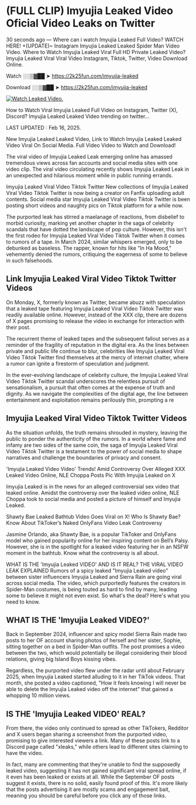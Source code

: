 # (FULL CLIP) Imyujia Leaked Video Oficial Video Leaks on Twitter

30 seconds ago — Where can i watch Imyujia Leaked Full Video? WATCH HERE! +(UPDATE)~ Instagram Imyujia Leaked Leaked Spider Man Video Video. Where to Watch Imyujia Leaked Viral Full HD Private Leaked Video? Imyujia Leaked Viral Viral Video Instagram, Tiktok, Twitter, Video Download Online.

Watch ░░▒▓██ ➤ https://2k25fun.com/imyujia-leaked

Download ░░▒▓██ ➤ https://2k25fun.com/imyujia-leaked

[![Watch Leaked Video.](https://miro.medium.com/v2/resize:fit:828/format:webp/1*cilzJN44JGOrTw9NJCrNHA.gif "Watch Leaked Video")](https://2k25fun.com/imyujia-leaked)

How to Watch Viral Imyujia Leaked Full Video on Instagram, Twitter (X), Discord? Imyujia Leaked Leaked Video trending on twitter...

LAST UPDATED : Feb 16, 2025.

New Imyujia Leaked Leaked Video, Link to Watch Imyujia Leaked Leaked Video Viral On Social Media. Full Video Video to Watch and Download!

The viral video of Imyujia Leaked Leak emerging online has amassed tremendous views across fan accounts and social media sites with one video clip. The viral video circulating recently shows Imyujia Leaked Leak in an unexpected and hilarious moment while in public running errands.

Imyujia Leaked Viral Video Tiktok Twitter New collections of Imyujia Leaked Viral Video Tiktok Twitter is now being a creator on Fanfix uploading adult contents. Social media star Imyujia Leaked Viral Video Tiktok Twitter is been posting short videos and naughty pics on Tiktok platform for a while now.

The purported leak has stirred a maelanage of reactions, from disbelief to morbid curiosity, marking yet another chapter in the saga of celebrity scandals that have dotted the landscape of pop culture. However, this isn't the first rodeo for Imyujia Leaked Viral Video Tiktok Twitter when it comes to rumors of a tape. In March 2024, similar whispers emerged, only to be debunked as baseless. The rapper, known for hits like "In Ha Mood," vehemently denied the rumors, critiquing the eagerness of some to believe in such falsehoods.

## Link Imyujia Leaked Viral Video Tiktok Twitter Videos

On Monday, X, formerly known as Twitter, became abuzz with speculation that a leaked tape featuring Imyujia Leaked Viral Video Tiktok Twitter was readily available online. However, instead of the XXX clip, there are dozens of X pages promising to release the video in exchange for interaction with their post.

The recurrent theme of leaked tapes and the subsequent fallout serves as a reminder of the fragility of reputation in the digital era. As the lines between private and public life continue to blur, celebrities like Imyujia Leaked Viral Video Tiktok Twitter find themselves at the mercy of internet chatter, where a rumor can ignite a firestorm of speculation and judgment.

In the ever-evolving landscape of celebrity culture, the Imyujia Leaked Viral Video Tiktok Twitter scandal underscores the relentless pursuit of sensationalism, a pursuit that often comes at the expense of truth and dignity. As we navigate the complexities of the digital age, the line between entertainment and exploitation remains perilously thin, prompting a re

##  Imyujia Leaked Viral Video Tiktok Twitter Videos

As the situation unfolds, the truth remains shrouded in mystery, leaving the public to ponder the authenticity of the rumors. In a world where fame and infamy are two sides of the same coin, the saga of Imyujia Leaked Viral Video Tiktok Twitter is a testament to the power of social media to shape narratives and challenge the boundaries of privacy and consent.

'Imyujia Leaked Video Video' Trends! Amid Controversy Over Alleged XXX Leaked Video Online, NLE Choppa Posts Pic With Imyujia Leaked on X

Imyujia Leaked is in the news for an alleged controversial sex video that leaked online. Amidst the controversy over the leaked video online, NLE Choppa took to social media and posted a picture of himself and Imyujia Leaked.

Shawty Bae Leaked Bathtub Video Goes Viral on X! Who Is Shawty Bae? Know About TikToker’s Naked OnlyFans Video Leak Controversy

Jasmine Orlando, aka Shawty Bae, is a popular TikToker and OnlyFans model who gained popularity online for her inspiring content on Bell’s Palsy. However, she is in the spotlight for a leaked video featuring her in an NSFW moment in the bathtub. Know what the controversy is all about.

WHAT IS THE 'Imyujia Leaked VIDEO' AND IS IT REAL? THE VIRAL VIDEO LEAK EXPLAINED Rumors of a spicy leaked "Imyujia Leaked video" between sister influencers Imyujia Leaked and Sierra Rain are going viral across social media. The video, which purportedly features the creators in Spider-Man costumes, is being touted as hard to find by many, leading some to believe it might not even exist. So what's the deal? Here's what you need to know.

## WHAT IS THE 'Imyujia Leaked VIDEO?'

Back in September 2024, influencer and spicy model Sierra Rain made two posts to her OF account sharing photos of herself and her sister, Sophie, sitting together on a bed in Spider-Man outfits. The post promises a video between the two, which would potentially be illegal considering their blood relations, giving big Island Boys kissing vibes.

Regardless, the purported video flew under the radar until about February 2025, when Imyujia Leaked started alluding to it in her TikTok videos. That month, she posted a video captioned, "How it feels knowing I will never be able to delete the Imyujia Leaked video off the internet" that gained a whopping 10 million views.

## IS THE 'Imyujia Leaked VIDEO' REAL?

From there, the video only continued to spread as other TikTokers, Redditor and X users began sharing a screenshot from the purported video, promising to give interested viewers a link. Many of these posts link to a Discord page called "xleaks," while others lead to different sites claiming to have the video.

In fact, many are commenting that they're unable to find the supposedly leaked video, suggesting it has not gained significant viral spread online, if it even has been leaked or exists at all. While the September OF posts suggest it exists, there is no solid, easily found proof of this. It's more likely that the posts advertising it are mostly scams and engagement bait, meaning you should be careful before you click any of those links.